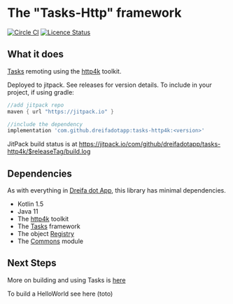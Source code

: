 # The "Tasks-Http" framework

[![Circle CI](https://circleci.com/gh/dreifadotapp/tasks-http4k.svg?style=shield)](https://circleci.com/gh/dreifadotapp/tasks-http4k)
[![Licence Status](https://img.shields.io/github/license/dreifadotapp/tasks-http4k)](https://github.com/dreifadotapp/tasks-http4k/blob/master/licence.txt)

## What it does

[Tasks](https://github.com/dreifadotapp/tasks) remoting using the [http4k](https://www.http4k.org/) toolkit.

Deployed to jitpack. See releases for version details. To include in your project, if using gradle:

```groovy
//add jitpack repo 
maven { url "https://jitpack.io" }

//include the dependency 
implementation 'com.github.dreifadotapp:tasks-http4k:<version>'
```
JitPack build status is at https://jitpack.io/com/github/dreifadotapp/tasks-http4k/$releaseTag/build.log


## Dependencies

As with everything in [Dreifa dot App](https://driefa.app), this library has minimal dependencies.

* Kotlin 1.5
* Java 11
* The [http4k](https://www.http4k.org/) toolkit
* The [Tasks](https://github.com/dreifadotapp/tasks#readme) framework
* The object [Registry](https://github.com/dreifadotapp/registry#readme)
* The [Commons](https://github.com/dreifadotapp/commons#readme) module

## Next Steps

More on building and using Tasks is [here](./docs/tasks.md)

To build a HelloWorld see here (toto)

